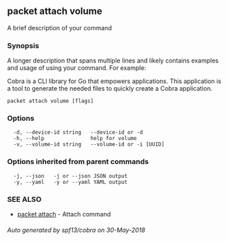 ## packet attach volume

A brief description of your command

### Synopsis

A longer description that spans multiple lines and likely contains examples
and usage of using your command. For example:

Cobra is a CLI library for Go that empowers applications.
This application is a tool to generate the needed files
to quickly create a Cobra application.

```
packet attach volume [flags]
```

### Options

```
  -d, --device-id string   --device-id or -d
  -h, --help               help for volume
  -v, --volume-id string   --volume-id or -i [UUID]
```

### Options inherited from parent commands

```
  -j, --json   -j or --json JSON output
  -y, --yaml   -y or --yaml YAML output
```

### SEE ALSO

* [packet attach](packet_attach.md)	 - Attach command

###### Auto generated by spf13/cobra on 30-May-2018
